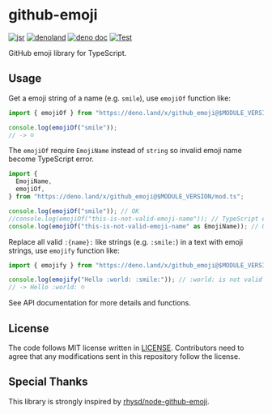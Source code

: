 # github-emoji

[![jsr](https://img.shields.io/jsr/v/%40lambdalisue/github-emoji?logo=javascript&logoColor=white)](https://jsr.io/@lambdalisue/github-emoji)
[![denoland](https://img.shields.io/github/v/release/lambdalisue/deno-github-emoji?logo=deno&label=denoland)](https://github.com/lambdalisue/deno-github-emoji/releases)
[![deno doc](https://doc.deno.land/badge.svg)](https://doc.deno.land/https/deno.land/x/github_emoji/mod.ts)
[![Test](https://github.com/lambdalisue/deno-github-emoji/workflows/Test/badge.svg)](https://github.com/lambdalisue/deno-github-emoji/actions?query=workflow%3ATest)

GitHub emoji library for TypeScript.

## Usage

Get a emoji string of a name (e.g. `smile`), use `emojiOf` function like:

```typescript
import { emojiOf } from "https://deno.land/x/github_emoji@$MODULE_VERSION/mod.ts";

console.log(emojiOf("smile"));
// -> ☺️
```

The `emojiOf` require `EmojiName` instead of `string` so invalid emoji name
become TypeScript error.

```typescript
import {
  EmojiName,
  emojiOf,
} from "https://deno.land/x/github_emoji@$MODULE_VERSION/mod.ts";

console.log(emojiOf("smile")); // OK
//console.log(emojiOf("this-is-not-valid-emoji-name")); // TypeScript error
console.log(emojiOf("this-is-not-valid-emoji-name" as EmojiName)); // OK but returns undefined
```

Replace all valid `:{name}:` like strings (e.g. `:smile:`) in a text with emoji
strings, use `emojify` function like:

```typescript
import { emojify } from "https://deno.land/x/github_emoji@$MODULE_VERSION/mod.ts";

console.log(emojify("Hello :world: :smile:")); // :world: is not valid emoji
// -> Hello :world: ☺️
```

See API documentation for more details and functions.

## License

The code follows MIT license written in [LICENSE](./LICENSE). Contributors need
to agree that any modifications sent in this repository follow the license.

## Special Thanks

This library is strongly inspired by
[rhysd/node-github-emoji](https://github.com/rhysd/node-github-emoji).
